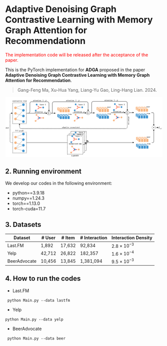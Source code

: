  # Adaptive Denoising Graph Contrastive Learning with Memory Graph Attention for Recommendationn

<font color='red'>The implementation code will be released after the acceptance of the paper.</font>

This is the PyTorch implementation for **ADGA** proposed in the paper **Adaptive Denoising Graph Contrastive Learning with Memory Graph Attention for Recommendation**.

> Gang-Feng Ma, Xu-Hua Yang, Liang-Yu Gao, Ling-Hang Lian. 2024.

![img_1.png](img_1.png)

## 2. Running environment

We develop our codes in the following environment:

- python==3.9.18
- numpy==1.24.3
- torch==1.13.0
- torch-cuda=11.7

## 3. Datasets

| Dataset      | # User   | # Item | # Interaction | Interaction Density |
| ------------ |----------| ------ | ------------- | ------------------- |
| Last.FM      | 1,892    | 17,632 | 92,834        | 2.8 × $10^{-3}$     |
| Yelp         | 42,712   | 26,822 | 182,357       | 1.6 × $10^{-4}$     |
| BeerAdvocate | 10,456   | 13,845 | 1,381,094     | 9.5 × $10^{-3}$     |

## 4. How to run the codes


- Last.FM

```python9
 python Main.py --data lastfm
```

- Yelp

```python9
python Main.py --data yelp
```

- BeerAdvocate

```python9
 python Main.py --data beer
```
